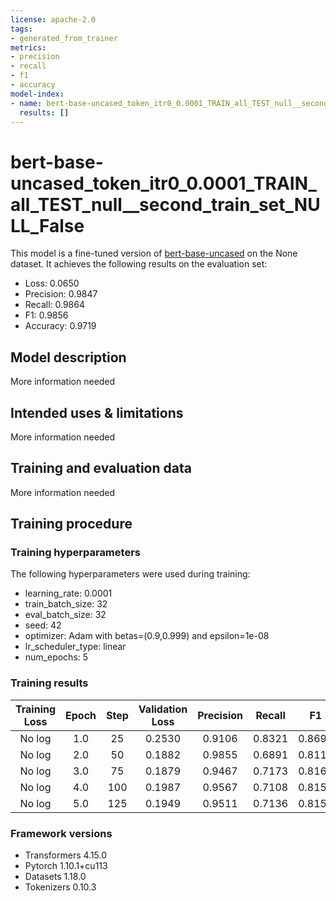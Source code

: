 ```yaml
---
license: apache-2.0
tags:
- generated_from_trainer
metrics:
- precision
- recall
- f1
- accuracy
model-index:
- name: bert-base-uncased_token_itr0_0.0001_TRAIN_all_TEST_null__second_train_set_NULL_False
  results: []
---
```


<!-- This model card has been generated automatically according to the information the Trainer had access to. You
should probably proofread and complete it, then remove this comment. -->

# bert-base-uncased_token_itr0_0.0001_TRAIN_all_TEST_null__second_train_set_NULL_False

This model is a fine-tuned version of [bert-base-uncased](https://huggingface.co/bert-base-uncased) on the None dataset.
It achieves the following results on the evaluation set:
- Loss: 0.0650
- Precision: 0.9847
- Recall: 0.9864
- F1: 0.9856
- Accuracy: 0.9719

## Model description

More information needed

## Intended uses & limitations

More information needed

## Training and evaluation data

More information needed

## Training procedure

### Training hyperparameters

The following hyperparameters were used during training:
- learning_rate: 0.0001
- train_batch_size: 32
- eval_batch_size: 32
- seed: 42
- optimizer: Adam with betas=(0.9,0.999) and epsilon=1e-08
- lr_scheduler_type: linear
- num_epochs: 5

### Training results

| Training Loss | Epoch | Step | Validation Loss | Precision | Recall | F1     | Accuracy |
|:-------------:|:-----:|:----:|:---------------:|:---------:|:------:|:------:|:--------:|
| No log        | 1.0   | 25   | 0.2530          | 0.9106    | 0.8321 | 0.8696 | 0.7793   |
| No log        | 2.0   | 50   | 0.1882          | 0.9855    | 0.6891 | 0.8111 | 0.7116   |
| No log        | 3.0   | 75   | 0.1879          | 0.9467    | 0.7173 | 0.8162 | 0.7105   |
| No log        | 4.0   | 100  | 0.1987          | 0.9567    | 0.7108 | 0.8156 | 0.7120   |
| No log        | 5.0   | 125  | 0.1949          | 0.9511    | 0.7136 | 0.8154 | 0.7105   |


### Framework versions

- Transformers 4.15.0
- Pytorch 1.10.1+cu113
- Datasets 1.18.0
- Tokenizers 0.10.3
